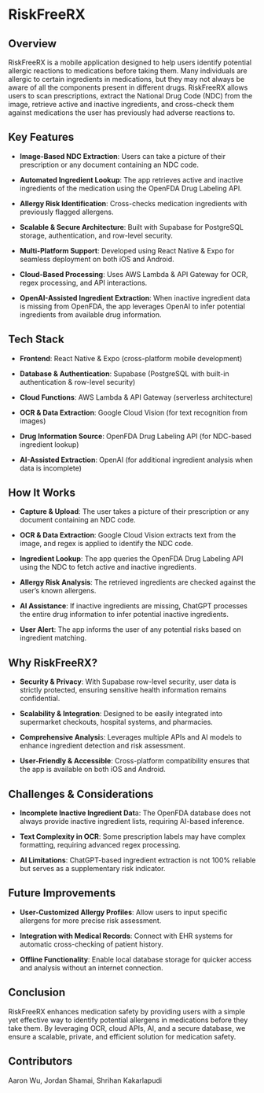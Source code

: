 # RiskFreeRX

## Overview

RiskFreeRX is a mobile application designed to help users identify potential allergic reactions to medications before taking them. Many individuals are allergic to certain ingredients in medications, but they may not always be aware of all the components present in different drugs. RiskFreeRX allows users to scan prescriptions, extract the National Drug Code (NDC) from the image, retrieve active and inactive ingredients, and cross-check them against medications the user has previously had adverse reactions to.

## Key Features

- **Image-Based NDC Extraction**: Users can take a picture of their prescription or any document containing an NDC code.

- **Automated Ingredient Lookup**: The app retrieves active and inactive ingredients of the medication using the OpenFDA Drug Labeling API.

- **Allergy Risk Identification**: Cross-checks medication ingredients with previously flagged allergens.

- **Scalable & Secure Architecture**: Built with Supabase for PostgreSQL storage, authentication, and row-level security.

- **Multi-Platform Support**: Developed using React Native & Expo for seamless deployment on both iOS and Android.

- **Cloud-Based Processing**: Uses AWS Lambda & API Gateway for OCR, regex processing, and API interactions.

- **OpenAI-Assisted Ingredient Extraction**: When inactive ingredient data is missing from OpenFDA, the app leverages OpenAI to infer potential ingredients from available drug information.

## Tech Stack

- **Frontend**: React Native & Expo (cross-platform mobile development)

- **Database & Authentication**: Supabase (PostgreSQL with built-in authentication & row-level security)

- **Cloud Functions**: AWS Lambda & API Gateway (serverless architecture)

- **OCR & Data Extraction**: Google Cloud Vision (for text recognition from images)

- **Drug Information Source**: OpenFDA Drug Labeling API (for NDC-based ingredient lookup)

- **AI-Assisted Extraction**: OpenAI (for additional ingredient analysis when data is incomplete)

## How It Works

- **Capture & Upload**: The user takes a picture of their prescription or any document containing an NDC code.

- **OCR & Data Extraction**: Google Cloud Vision extracts text from the image, and regex is applied to identify the NDC code.

- **Ingredient Lookup**: The app queries the OpenFDA Drug Labeling API using the NDC to fetch active and inactive ingredients.

- **Allergy Risk Analysis**: The retrieved ingredients are checked against the user’s known allergens.

- **AI Assistance**: If inactive ingredients are missing, ChatGPT processes the entire drug information to infer potential inactive ingredients.

- **User Alert**: The app informs the user of any potential risks based on ingredient matching.

## Why RiskFreeRX?

- **Security & Privacy**: With Supabase row-level security, user data is strictly protected, ensuring sensitive health information remains confidential.

- **Scalability & Integration**: Designed to be easily integrated into supermarket checkouts, hospital systems, and pharmacies.

- **Comprehensive Analysi**s: Leverages multiple APIs and AI models to enhance ingredient detection and risk assessment.

- **User-Friendly & Accessible**: Cross-platform compatibility ensures that the app is available on both iOS and Android.

## Challenges & Considerations

- **Incomplete Inactive Ingredient Dat**a: The OpenFDA database does not always provide inactive ingredient lists, requiring AI-based inference.

- **Text Complexity in OCR**: Some prescription labels may have complex formatting, requiring advanced regex processing.

- **AI Limitations**: ChatGPT-based ingredient extraction is not 100% reliable but serves as a supplementary risk indicator.

## Future Improvements

- **User-Customized Allergy Profiles**: Allow users to input specific allergens for more precise risk assessment.

- **Integration with Medical Records**: Connect with EHR systems for automatic cross-checking of patient history.

- **Offline Functionality**: Enable local database storage for quicker access and analysis without an internet connection.

## Conclusion

RiskFreeRX enhances medication safety by providing users with a simple yet effective way to identify potential allergens in medications before they take them. By leveraging OCR, cloud APIs, AI, and a secure database, we ensure a scalable, private, and efficient solution for medication safety.

## Contributors

Aaron Wu, Jordan Shamai, Shrihan Kakarlapudi
